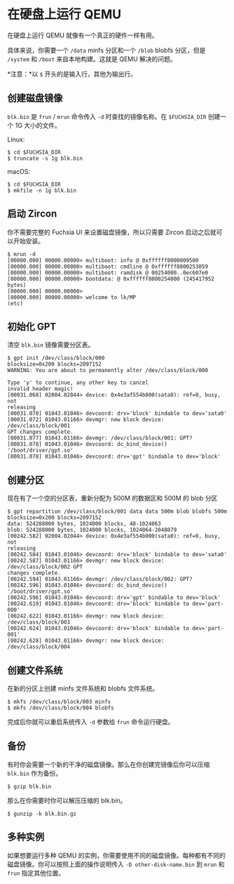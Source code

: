 <!--# Running QEMU with persistent disks-->

# 在硬盘上运行 QEMU

<!--It's useful to run QEMU with persistent disks, like you'd have on actual
hardware.-->

在硬盘上运行 QEMU 就像有一个真正的硬件一样有用。

<!--Specifically you'd want a `/data` minfs partition and a `/blob` blobfs
partition, but `/system` and `/boot` from your local build. Here's how to do
that.-->

具体来说，你需要一个 `/data` minfs 分区和一个 `/blob` blobfs 分区，但是 `/system` 和 `/boot` 来自本地构建。这就是 QEMU 解决的问题。

<!--*NOTE:* Lines that begin with a `$` should be typed. Other lines are example
output.-->

*注意：*以 `$` 开头的是输入行，其他为输出行。

<!--## Create the disk image-->

## 创建磁盘镜像
<!--`blk.bin` is the name of the image that `frun` / `mrun` looks for when you pass
`-d`. Make a 1g one in your `$FUCHSIA_DIR`.-->

`blk.bin` 是 `frun` / `mrun` 命令传入 `-d` 时查找的镜像名称。在 `$FUCHSIA_DIR` 创建一个 1G 大小的文件。

Linux:
```
$ cd $FUCHSIA_DIR
$ truncate -s 1g blk.bin
```
macOS:
```
$ cd $FUCHSIA_DIR
$ mkfile -n 1g blk.bin
```

<!--## Start zircon-->
## 启动 Zircon
<!--You don't need a full Fuchsia UI to set up the disk image so start just zircon
but tell it to mount-->
你不需要完整的 Fuchsia UI 来设置磁盘镜像，所以只需要 Zircon 启动之后就可以开始安装。

```
$ mrun -d
[00000.000] 00000.00000> multiboot: info @ 0xffffff8000009500
[00000.000] 00000.00000> multiboot: cmdline @ 0xffffff8000253059
[00000.000] 00000.00000> multiboot: ramdisk @ 00254000..0ec607e0
[00000.000] 00000.00000> bootdata: @ 0xffffff8000254000 (245417952 bytes)
[00000.000] 00000.00000>
[00000.000] 00000.00000> welcome to lk/MP
(etc)
```

<!--## Initialize the GPT-->

## 初始化 GPT

<!--You blank `blk.bin` image needs a partition table.-->
清空 `blk.bin` 镜像需要分区表。

```
$ gpt init /dev/class/block/000
blocksize=0x200 blocks=2097152
WARNING: You are about to permanently alter /dev/class/block/000

Type 'y' to continue, any other key to cancel
invalid header magic!
[00031.068] 02004.02044> device: 0x4e3af554b000(sata0): ref=0, busy, not
releasing
[00031.070] 01043.01046> devcoord: drv='block' bindable to dev='sata0'
[00031.072] 01043.01166> devmgr: new block device: /dev/class/block/001
GPT changes complete.
[00031.077] 01043.01166> devmgr: /dev/class/block/001: GPT?
[00031.078] 01043.01046> devcoord: dc_bind_device() '/boot/driver/gpt.so'
[00031.078] 01043.01046> devcoord: drv='gpt' bindable to dev='block'
```

<!--## Create the partitions-->
## 创建分区

<!--Now that there's a blank partition table, create a 500m data and 500m blob
partition: -->

现在有了一个空的分区表，重新分配为 500M 的数据区和 500M 的 blob 分区

```
$ gpt repartition /dev/class/block/001 data data 500m blob blobfs 500m
blocksize=0x200 blocks=2097152
data: 524288000 bytes, 1024000 blocks, 48-1024063
blob: 524288000 bytes, 1024000 blocks, 1024064-2048079
[00242.582] 02004.02044> device: 0x4e3af554b000(sata0): ref=0, busy, not
releasing
[00242.584] 01043.01046> devcoord: drv='block' bindable to dev='sata0'
[00242.587] 01043.01166> devmgr: new block device: /dev/class/block/002 GPT
changes complete.
[00242.594] 01043.01166> devmgr: /dev/class/block/002: GPT?
[00242.596] 01043.01046> devcoord: dc_bind_device() '/boot/driver/gpt.so'
[00242.596] 01043.01046> devcoord: drv='gpt' bindable to dev='block'
[00242.619] 01043.01046> devcoord: drv='block' bindable to dev='part-000'
[00242.622] 01043.01166> devmgr: new block device: /dev/class/block/003
[00242.624] 01043.01046> devcoord: drv='block' bindable to dev='part-001'
[00242.628] 01043.01166> devmgr: new block device: /dev/class/block/004

```

<!--## Create the filesystems-->
## 创建文件系统

<!--And now create the minfs and blobfs filesystems on the new partitions:-->

在新的分区上创建 minfs 文件系统和 blobfs 文件系统。

```
$ mkfs /dev/class/block/003 minfs
$ mkfs /dev/class/block/004 blobfs
```

<!--You're done. Now reboot and pass `-d` to `frun` to run with persistent disks.-->

完成后你就可以重启系统传入 `-d` 参数给 `frun` 命令运行硬盘。

<!--## Keeping a spare-->
## 备份

<!--Sometimes you will want to make a fresh clean disk image. After you have created
a new, empty `blk.bin` you can gzip it as a backup:-->

有时你会需要一个新的干净的磁盘镜像。那么在你创建完镜像后你可以压缩 `blk.bin` 作为备份。

```
$ gzip blk.bin
```
<!--Then to get a decompressed blk.bin without getting rid of your gzipped backup:-->

那么在你需要时你可以解压压缩的 blk.bin。

```
$ gunzip -k blk.bin.gz
```

<!--## Multiple instances-->
## 多种实例

<!--If you want to run multiple instances of QEMU they must not be trying to use the
same disk image. Each much have their own disk image. You can follow the
instructions above but pass `-D other-disk-name.bin` to `mrun` and `frun` to
specify the alternative location.-->
如果想要运行多种 QEMU 的实例，你需要使用不同的磁盘镜像。每种都有不同的磁盘镜像。你可以按照上面的操作说明传入 `-D other-disk-name.bin` 到 `mrun` 和 `frun` 指定其他位置。